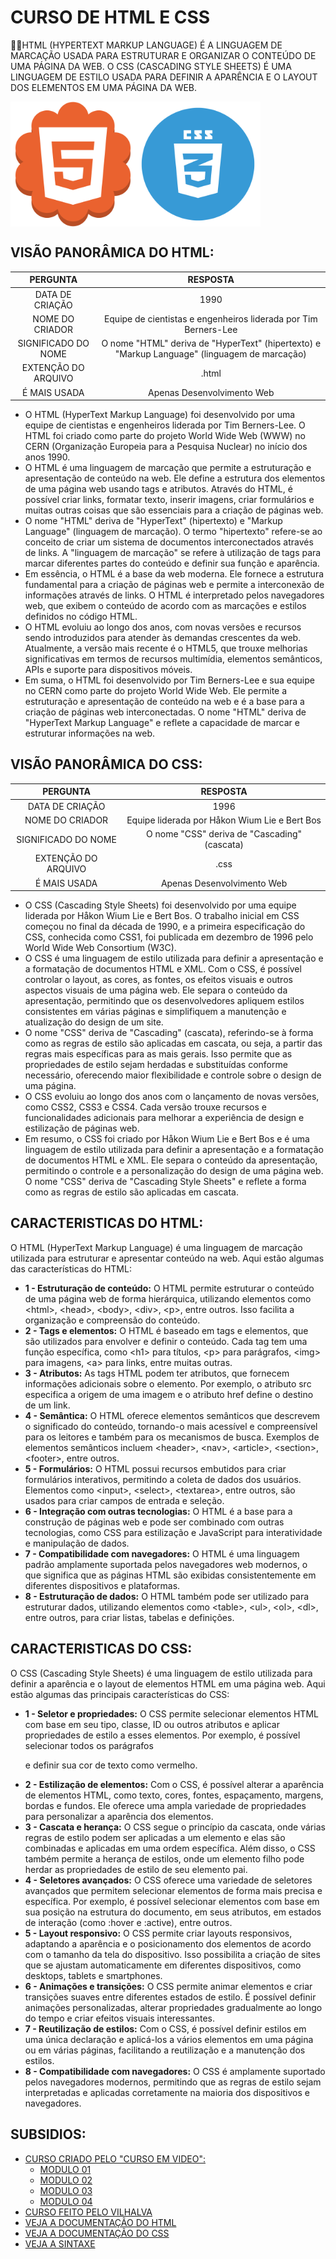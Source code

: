 # CURSO DE HTML E CSS
👨‍⚖️HTML (HYPERTEXT MARKUP LANGUAGE) É A LINGUAGEM DE MARCAÇÃO USADA PARA ESTRUTURAR E ORGANIZAR O CONTEÚDO DE UMA PÁGINA DA WEB. O CSS (CASCADING STYLE SHEETS) É UMA LINGUAGEM DE ESTILO USADA PARA DEFINIR A APARÊNCIA E O LAYOUT DOS ELEMENTOS EM UMA PÁGINA DA WEB.

<img src="HTML.png" align="left" width="200">
<img src="CSS.png" align="center" width="200"> <br>

## VISÃO PANORÂMICA DO HTML:
  | PERGUNTA | RESPOSTA |
  | :---: | :---: |
  | DATA DE CRIAÇÃO | 1990 |
  | NOME DO CRIADOR | Equipe de cientistas e engenheiros liderada por Tim Berners-Lee | 
  | SIGNIFICADO DO NOME | O nome "HTML" deriva de "HyperText" (hipertexto) e "Markup Language" (linguagem de marcação) |
  | EXTENÇÃO DO ARQUIVO | .html |
  | É MAIS USADA | Apenas Desenvolvimento Web |

  * O HTML (HyperText Markup Language) foi desenvolvido por uma equipe de cientistas e engenheiros liderada por Tim Berners-Lee. O HTML foi criado como parte do projeto World Wide Web (WWW) no CERN (Organização Europeia para a Pesquisa Nuclear) no início dos anos 1990.
  * O HTML é uma linguagem de marcação que permite a estruturação e apresentação de conteúdo na web. Ele define a estrutura dos elementos de uma página web usando tags e atributos. Através do HTML, é possível criar links, formatar texto, inserir imagens, criar formulários e muitas outras coisas que são essenciais para a criação de páginas web.
  * O nome "HTML" deriva de "HyperText" (hipertexto) e "Markup Language" (linguagem de marcação). O termo "hipertexto" refere-se ao conceito de criar um sistema de documentos interconectados através de links. A "linguagem de marcação" se refere à utilização de tags para marcar diferentes partes do conteúdo e definir sua função e aparência.
  * Em essência, o HTML é a base da web moderna. Ele fornece a estrutura fundamental para a criação de páginas web e permite a interconexão de informações através de links. O HTML é interpretado pelos navegadores web, que exibem o conteúdo de acordo com as marcações e estilos definidos no código HTML.
  * O HTML evoluiu ao longo dos anos, com novas versões e recursos sendo introduzidos para atender às demandas crescentes da web. Atualmente, a versão mais recente é o HTML5, que trouxe melhorias significativas em termos de recursos multimídia, elementos semânticos, APIs e suporte para dispositivos móveis.
  * Em suma, o HTML foi desenvolvido por Tim Berners-Lee e sua equipe no CERN como parte do projeto World Wide Web. Ele permite a estruturação e apresentação de conteúdo na web e é a base para a criação de páginas web interconectadas. O nome "HTML" deriva de "HyperText Markup Language" e reflete a capacidade de marcar e estruturar informações na web.

## VISÃO PANORÂMICA DO CSS:
  | PERGUNTA | RESPOSTA |
  | :---: | :---: |
  | DATA DE CRIAÇÃO | 1996 |
  | NOME DO CRIADOR | Equipe liderada por Håkon Wium Lie e Bert Bos | 
  | SIGNIFICADO DO NOME | O nome "CSS" deriva de "Cascading" (cascata) |
  | EXTENÇÃO DO ARQUIVO | .css |
  | É MAIS USADA | Apenas Desenvolvimento Web |

  * O CSS (Cascading Style Sheets) foi desenvolvido por uma equipe liderada por Håkon Wium Lie e Bert Bos. O trabalho inicial em CSS começou no final da década de 1990, e a primeira especificação do CSS, conhecida como CSS1, foi publicada em dezembro de 1996 pelo World Wide Web Consortium (W3C).
  * O CSS é uma linguagem de estilo utilizada para definir a apresentação e a formatação de documentos HTML e XML. Com o CSS, é possível controlar o layout, as cores, as fontes, os efeitos visuais e outros aspectos visuais de uma página web. Ele separa o conteúdo da apresentação, permitindo que os desenvolvedores apliquem estilos consistentes em várias páginas e simplifiquem a manutenção e atualização do design de um site.
  * O nome "CSS" deriva de "Cascading" (cascata), referindo-se à forma como as regras de estilo são aplicadas em cascata, ou seja, a partir das regras mais específicas para as mais gerais. Isso permite que as propriedades de estilo sejam herdadas e substituídas conforme necessário, oferecendo maior flexibilidade e controle sobre o design de uma página.
  * O CSS evoluiu ao longo dos anos com o lançamento de novas versões, como CSS2, CSS3 e CSS4. Cada versão trouxe recursos e funcionalidades adicionais para melhorar a experiência de design e estilização de páginas web.
  * Em resumo, o CSS foi criado por Håkon Wium Lie e Bert Bos e é uma linguagem de estilo utilizada para definir a apresentação e a formatação de documentos HTML e XML. Ele separa o conteúdo da apresentação, permitindo o controle e a personalização do design de uma página web. O nome "CSS" deriva de "Cascading Style Sheets" e reflete a forma como as regras de estilo são aplicadas em cascata.

## CARACTERISTICAS DO HTML:
  O HTML (HyperText Markup Language) é uma linguagem de marcação utilizada para estruturar e apresentar conteúdo na web. Aqui estão algumas das características do HTML:
  * **1 - Estruturação de conteúdo:** O HTML permite estruturar o conteúdo de uma página web de forma hierárquica, utilizando elementos como \<html>, \<head>, \<body>, \<div>, \<p>, entre outros. Isso facilita a organização e compreensão do conteúdo.
  * **2 - Tags e elementos:** O HTML é baseado em tags e elementos, que são utilizados para envolver e definir o conteúdo. Cada tag tem uma função específica, como \<h1> para títulos, \<p> para parágrafos, \<img> para imagens, \<a> para links, entre muitas outras.
  * **3 - Atributos:** As tags HTML podem ter atributos, que fornecem informações adicionais sobre o elemento. Por exemplo, o atributo src especifica a origem de uma imagem e o atributo href define o destino de um link.
  * **4 - Semântica:** O HTML oferece elementos semânticos que descrevem o significado do conteúdo, tornando-o mais acessível e compreensível para os leitores e também para os mecanismos de busca. Exemplos de elementos semânticos incluem \<header>, \<nav>, \<article>, \<section>, \<footer>, entre outros. 
  * **5 - Formulários:** O HTML possui recursos embutidos para criar formulários interativos, permitindo a coleta de dados dos usuários. Elementos como \<input>, \<select>, \<textarea>, entre outros, são usados para criar campos de entrada e seleção.
  * **6 - Integração com outras tecnologias:** O HTML é a base para a construção de páginas web e pode ser combinado com outras tecnologias, como CSS para estilização e JavaScript para interatividade e manipulação de dados.
  * **7 - Compatibilidade com navegadores:** O HTML é uma linguagem padrão amplamente suportada pelos navegadores web modernos, o que significa que as páginas HTML são exibidas consistentemente em diferentes dispositivos e plataformas.
  * **8 - Estruturação de dados:** O HTML também pode ser utilizado para estruturar dados, utilizando elementos como \<table>, \<ul>, \<ol>, \<dl>, entre outros, para criar listas, tabelas e definições.

## CARACTERISTICAS DO CSS:
  O CSS (Cascading Style Sheets) é uma linguagem de estilo utilizada para definir a aparência e o layout de elementos HTML em uma página web. Aqui estão algumas das principais características do CSS:
  * **1 - Seletor e propriedades:** O CSS permite selecionar elementos HTML com base em seu tipo, classe, ID ou outros atributos e aplicar propriedades de estilo a esses elementos. Por exemplo, é possível selecionar todos os parágrafos <p> e definir sua cor de texto como vermelho.
  * **2 - Estilização de elementos:** Com o CSS, é possível alterar a aparência de elementos HTML, como texto, cores, fontes, espaçamento, margens, bordas e fundos. Ele oferece uma ampla variedade de propriedades para personalizar a aparência dos elementos.
  * **3 - Cascata e herança:** O CSS segue o princípio da cascata, onde várias regras de estilo podem ser aplicadas a um elemento e elas são combinadas e aplicadas em uma ordem específica. Além disso, o CSS também permite a herança de estilos, onde um elemento filho pode herdar as propriedades de estilo de seu elemento pai.
  * **4 - Seletores avançados:** O CSS oferece uma variedade de seletores avançados que permitem selecionar elementos de forma mais precisa e específica. Por exemplo, é possível selecionar elementos com base em sua posição na estrutura do documento, em seus atributos, em estados de interação (como :hover e :active), entre outros.
  * **5 - Layout responsivo:** O CSS permite criar layouts responsivos, adaptando a aparência e o posicionamento dos elementos de acordo com o tamanho da tela do dispositivo. Isso possibilita a criação de sites que se ajustam automaticamente em diferentes dispositivos, como desktops, tablets e smartphones.
  * **6 - Animações e transições:** O CSS permite animar elementos e criar transições suaves entre diferentes estados de estilo. É possível definir animações personalizadas, alterar propriedades gradualmente ao longo do tempo e criar efeitos visuais interessantes.
  * **7 - Reutilização de estilos:** Com o CSS, é possível definir estilos em uma única declaração e aplicá-los a vários elementos em uma página ou em várias páginas, facilitando a reutilização e a manutenção dos estilos.
  * **8 - Compatibilidade com navegadores:** O CSS é amplamente suportado pelos navegadores modernos, permitindo que as regras de estilo sejam interpretadas e aplicadas corretamente na maioria dos dispositivos e navegadores.

## SUBSIDIOS:
- [CURSO CRIADO PELO "CURSO EM VIDEO":](https://www.youtube.com/@CursoemVideo)
  - [MODULO 01](https://www.youtube.com/playlist?list=PLHz_AreHm4dkZ9-atkcmcBaMZdmLHft8n)
  - [MODULO 02](https://www.youtube.com/playlist?list=PLHz_AreHm4dlUpEXkY1AyVLQGcpSgVF8s)
  - [MODULO 03](https://www.youtube.com/playlist?list=PLHz_AreHm4dmcAviDwiGgHbeEJToxbOpZ)
  - [MODULO 04](https://www.youtube.com/playlist?list=PLHz_AreHm4dkcVCk2Bn_fdVQ81Fkrh6WT)
- [CURSO FEITO PELO VILHALVA](https://github.com/VILHALVA)
- [VEJA A DOCUMENTAÇÃO DO HTML](https://developer.mozilla.org/en-US/docs/Web/HTML)
- [VEJA A DOCUMENTAÇÃO DO CSS](https://developer.mozilla.org/en-US/docs/Web/CSS)
- [VEJA A SINTAXE](./SINTAXE.md)

